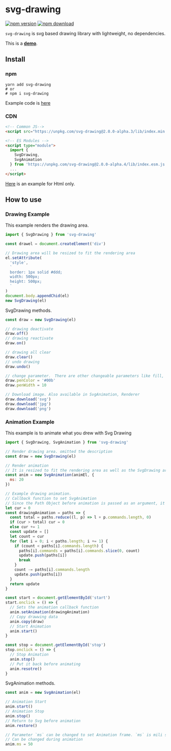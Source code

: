 # svg-drawing

[![npm version](https://badge.fury.io/js/svg-drawing.svg)](https://www.npmjs.com/package/svg-drawing) [![npm download](https://img.shields.io/npm/dt/svg-drawing.svg)](https://www.npmjs.com/package/svg-drawing)

`svg-drawing` is svg based drawing library with lightweight, no dependencies.

This is a **[demo](https://kmkzt.github.io/svg-drawing/)**.

## Install

### npm

```shell
yarn add svg-drawing
# or
# npm i svg-drawing
```

Example code is [here](src/example/)

### CDN

```html
<!-- Common JS-->
<script src="https://unpkg.com/svg-drawing@2.0.0-alpha.3/lib/index.min.js"></script>

<!-- ES Modules -->
<script type="module">
  import {
    SvgDrawing,
    SvgAnimation
  } from 'https://unpkg.com/svg-drawing@2.0.0-alpha.4/lib/index.esm.js'
  ...
</script>
```

[Here](example/) is an example for Html only.

## How to use

### Drawing Example

This example renders the drawing area.

```javascript
import { SvgDrawing } from 'svg-drawing'

const drawel = document.createElement('div')

// Drawing area will be resized to fit the rendering area
el.setAttribute(
  'style',
  `
  border: 1px solid #ddd;
  width: 500px;
  height: 500px;
  `
)
document.body.appendChid(el)
new SvgDrawing(el)
```

SvgDrawing methods.

```javascript
const draw = new SvgDrawing(el)

// drawing deactivate
draw.off()
// drawing reactivate
draw.on()

// drawing all clear
draw.clear()
// undo drawing
draw.undo()

// change parameter.　There are other changeable parameters like fill, close, curve, etc.
draw.penColor = '#00b'
draw.penWidth = 10

// Download image. Also available in SvgAnimation, Renderer
draw.download('svg')
draw.download('jpg')
draw.download('png')
```

### Animation Example

This example is to animate what you drew with Svg Drawing

```js
import { SvgDrawing, SvgAnimation } from 'svg-drawing'

// Render drawing area. omitted the description
const draw = new SvgDrawing(el)

// Render animation
// It is resized to fit the rendering area as well as the SvgDrawing area.
const anim = new SvgAnimation(animEl, {
  ms: 20
})

// Example drawing animation.
// Callback function to set SvgAnimation
// Since the Path Object before animation is passed as an argument, it is converted and returned.
let cur = 0
const drawingAnimation = paths => {
  const total = paths.reduce((l, p) => l + p.commands.length, 0)
  if (cur > total) cur = 0
  else cur += 1
  const update = []
  let count = cur
  for (let i = 0; i < paths.length; i += 1) {
    if (count < paths[i].commands.length) {
      paths[i].commands = paths[i].commands.slice(0, count)
      update.push(paths[i])
      break
    }
    count -= paths[i].commands.length
    update.push(paths[i])
  }
  return update
}

const start = document.getElementById('start')
start.onclick = () => {
  // Sets the animation callback function
  anim.setAnimation(drawingAnimation)
  // Copy drawwing data
  anim.copy(draw)
  // Start Animation
  anim.start()
}

const stop = document.getElementById('stop')
stop.onclick = () => {
  // Stop Animation
  anim.stop()
  // Put it back before animating
  anim.resotre()
}
```

SvgAnimation methods.

```javascript
const anim = new SvgAnimation(el)

// Animation Start
anim.start()
// Animation Stop
anim.stop()
// Return to Svg before animation
anim.restore()

// Parameter `ms` can be changed to set Animation frame. `ms` is mili seconds.
// Can be changed during animation
anim.ms = 50
```
